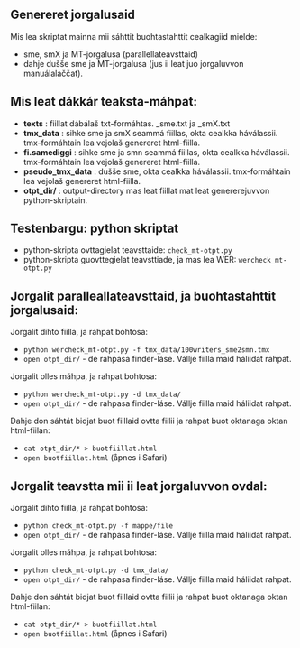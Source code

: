 ##  Genereret jorgalusaid
Mis lea skriptat mainna mii sáhttit buohtastahttit cealkagiid mielde: 
* sme, smX ja MT-jorgalusa (parallellateavsttaid)
* dahje dušše sme ja MT-jorgalusa (jus ii leat juo jorgaluvvon manuálalaččat). 


## Mis leat dákkár teaksta-máhpat:

- **texts**  : fiillat dábálaš txt-formáhtas. _sme.txt ja _smX.txt
- __tmx_data__ : sihke sme ja smX seammá fiillas, okta cealkka háválassii. 
tmx-formáhtain lea vejolaš genereret html-fiilla.
- **fi.samediggi** : sihke sme ja smn seammá fiillas, okta cealkka háválassii. 
tmx-formáhtain lea vejolaš genereret html-fiilla.
- __pseudo_tmx_data__ : dušše sme, okta cealkka háválassii. 
tmx-formáhtain lea vejolaš genereret html-fiilla.
- __otpt_dir/__ : output-directory mas leat fiillat mat leat genererejuvvon python-skriptain.  



##  Testenbargu: python skriptat

* python-skripta ovttagielat teavsttaide: `check_mt-otpt.py`
* python-skripta guovttegielat teavsttiade, ja mas lea WER: `wercheck_mt-otpt.py`


##  Jorgalit paralleallateavsttaid, ja buohtastahttit jorgalusaid:

Jorgalit dihto fiilla, ja rahpat bohtosa:
- `python wercheck_mt-otpt.py -f tmx_data/100writers_sme2smn.tmx` 
- `open otpt_dir/` - de rahpasa finder-láse. Vállje fiilla maid háliidat rahpat.


Jorgalit olles máhpa, ja rahpat bohtosa:

- `python wercheck_mt-otpt.py -d tmx_data/` 
- `open otpt_dir/` - de rahpasa finder-láse. Vállje fiilla maid háliidat rahpat.


Dahje don sáhtát bidjat buot fiillaid ovtta fiilii ja rahpat buot oktanaga oktan html-fiilan:

- `cat otpt_dir/* > buotfiillat.html` 
- `open buotfiillat.html` (åpnes i Safari)




## Jorgalit teavstta mii ii leat jorgaluvvon ovdal:

Jorgalit dihto fiilla, ja rahpat bohtosa:

- `python check_mt-otpt.py -f mappe/file` 
- `open otpt_dir/` - de rahpasa finder-láse. Vállje fiilla maid háliidat rahpat.


Jorgalit olles máhpa, ja rahpat bohtosa:

- `python check_mt-otpt.py -d tmx_data/` 
- `open otpt_dir/` - de rahpasa finder-láse. Vállje fiilla maid háliidat rahpat.


Dahje don sáhtát bidjat buot fiillaid ovtta fiilii ja rahpat buot oktanaga oktan html-fiilan:

- `cat otpt_dir/* > buotfiillat.html` 
- `open buotfiillat.html` (åpnes i Safari)




